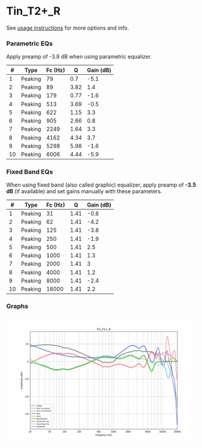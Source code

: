 # Tin_T2+_R
See [usage instructions](https://github.com/jaakkopasanen/AutoEq#usage) for more options and info.

### Parametric EQs
Apply preamp of -3.8 dB when using parametric equalizer.

|   # | Type    |   Fc (Hz) |    Q |   Gain (dB) |
|-----|---------|-----------|------|-------------|
|   1 | Peaking |        79 | 0.7  |        -5.1 |
|   2 | Peaking |        89 | 3.82 |         1.4 |
|   3 | Peaking |       179 | 0.77 |        -1.6 |
|   4 | Peaking |       513 | 3.69 |        -0.5 |
|   5 | Peaking |       622 | 1.15 |         3.3 |
|   6 | Peaking |       905 | 2.66 |         0.8 |
|   7 | Peaking |      2249 | 1.64 |         3.3 |
|   8 | Peaking |      4162 | 4.34 |         3.7 |
|   9 | Peaking |      5298 | 5.98 |        -1.6 |
|  10 | Peaking |      6006 | 4.44 |        -5.9 |

### Fixed Band EQs
When using fixed band (also called graphic) equalizer, apply preamp of **-3.5 dB** (if available) and set gains manually with these parameters.

|   # | Type    |   Fc (Hz) |    Q |   Gain (dB) |
|-----|---------|-----------|------|-------------|
|   1 | Peaking |        31 | 1.41 |        -0.8 |
|   2 | Peaking |        62 | 1.41 |        -4.2 |
|   3 | Peaking |       125 | 1.41 |        -3.8 |
|   4 | Peaking |       250 | 1.41 |        -1.9 |
|   5 | Peaking |       500 | 1.41 |         2.5 |
|   6 | Peaking |      1000 | 1.41 |         1.3 |
|   7 | Peaking |      2000 | 1.41 |         3   |
|   8 | Peaking |      4000 | 1.41 |         1.2 |
|   9 | Peaking |      8000 | 1.41 |        -2.4 |
|  10 | Peaking |     16000 | 1.41 |         2.2 |

### Graphs
![](./Tin_T2+_R.png)
